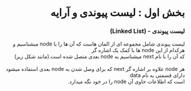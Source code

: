 <div dir="rtl">

# بخش اول : لیست پیوندی و آرایه
### لیست پیوندی - (Linked List)

لیست پیوندی شامل مجموعه ای از المان هاست که آن ها را با node میشناسیم و 
هرکدام از این node ها با کمک یک اشاره گر 
<br>که آن را با نام next میشناسیم به node بعدی متصل شده است.(مانند شکل زیر) <br><br>
هر node علاوه بر اشاره گر next که برای وصل شدن به node بعدی استفاده میشود دارای قسمتی به نام data 
<br>است که اطلاعات حاوی آن node را در خود نگه میدارد.

</div>
